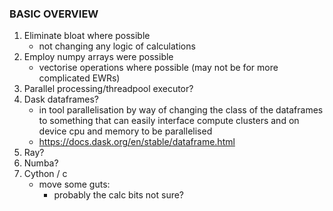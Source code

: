 ### BASIC OVERVIEW ####
 1. Eliminate bloat where possible
    - not changing any logic of calculations 
 3. Employ numpy arrays were possible
    - vectorise operations where possible (may not be for more complicated EWRs)
 4. Parallel processing/threadpool executor?
 5. Dask dataframes?
    - in tool parallelisation by way of changing the class of the dataframes to something that can easily interface compute clusters and on device cpu and memory to be parallelised
    - https://docs.dask.org/en/stable/dataframe.html
 5. Ray?
 6. Numba?
 7. Cython / c 
    - move some guts:
      - probably the calc bits not sure? 
